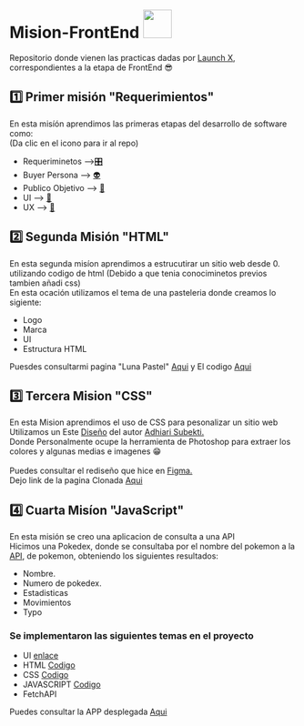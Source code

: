 # Mision-FrontEnd <img src= "https://media.giphy.com/media/3oKIPtjElfqwMOTbH2/giphy.gif" width="50" height="50" />
 Repositorio donde vienen las practicas dadas por [Launch X](https://github.com/LaunchX-InnovaccionVirtual), correspondientes a la etapa de FrontEnd 😎<br>
 
 ## 1️⃣ Primer misión "Requerimientos" 
 
 En esta misíón aprendimos las primeras etapas del desarrollo de software como: 
 <br>(Da clic en el icono para ir al repo)
 * Requeriminetos -->[🎛️](https://github.com/pakosanchez27/Mision-FrontEnd/tree/master/01%20-%20Abogabot/Requerimientos)
 * Buyer Persona --> [ 👽](https://github.com/pakosanchez27/Mision-FrontEnd/blob/master/01%20-%20Abogabot/BuyerPersona/BuyerPersona.md)
 * Publico Objetivo --> [🎯](https://github.com/pakosanchez27/Mision-FrontEnd/blob/master/01%20-%20Abogabot/PublicoObjetivo/PublicoObetivo.md)
 * UI --> [🎨](https://github.com/pakosanchez27/Mision-FrontEnd/blob/master/01%20-%20Abogabot/UI/UI.md)
 * UX --> [🦴](https://github.com/pakosanchez27/Mision-FrontEnd/tree/master/01%20-%20Abogabot/UX)

## 2️⃣ Segunda Misión "HTML"
  En esta segunda misíon aprendimos a estrucutirar un sitio web desde 0. <br>
  utilizando codigo de html (Debido a que tenia conociminetos previos tambien añadi css) <br>
  En esta ocación utilizamos el tema de una pasteleria donde creamos lo sigiente: 
  * Logo
  * Marca
  * UI
  * Estructura HTML <br>

Puesdes consultarmi pagina "Luna Pastel" [Aqui](https://lunapastel.netlify.app) y El codigo [Aqui](https://github.com/pakosanchez27/Mision-FrontEnd/tree/master/02%20-%20Pasteleria/Pasteleria)

## 3️⃣ Tercera Mision "CSS" 
En esta Mision aprendimos el uso de CSS para pesonalizar un sitio web 
Utilizamos un Este [Diseño](https://github.com/LaunchX-InnovaccionVirtual/FrontEnd-Mision/blob/main/03%20-%20CSS/practica/landingVacunación.png) del autor [Adhiari Subekti.](https://dribbble.com/Adhiari_is) <br>
Donde Personalmente ocupe la herramienta de Photoshop para extraer los colores y algunas medias e imagenes 😁 <br>
<br>
Puedes consultar el rediseño que hice en [Figma.](https://www.figma.com/file/D1KKhaYa8saTJE8JVVxrRG/Vacunacion?node-id=0%3A1) <br>
Dejo link de la pagina Clonada [Aqui](https://vaccination1.netlify.app)
  

## 4️⃣ Cuarta Misíon "JavaScript" 
En esta misión se creo una aplicacion de consulta a una API <br>
Hicimos una Pokedex, donde se consultaba por el nombre del pokemon a la [API](https://pokeapi.co), de pokemon, obteniendo los siguientes resultados: 
* Nombre.
* Numero de pokedex.
* Estadisticas
* Movimientos 
* Typo <br>
### Se implementaron las siguientes temas en el proyecto
* UI [enlace](https://www.figma.com/file/ELnoxBr2m2G6PpKrHt6bkR/Pokedex?node-id=0%3A1)
* HTML [Codigo](https://github.com/pakosanchez27/Mision-FrontEnd/blob/master/04%20-%20Pokedex/etiquetas.html)
* CSS [Codigo](https://github.com/pakosanchez27/Mision-FrontEnd/tree/master/04%20-%20Pokedex/css)
* JAVASCRIPT [Codigo](https://github.com/pakosanchez27/Mision-FrontEnd/blob/master/04%20-%20Pokedex/js/app.js)
* FetchAPI

Puedes consultar la APP desplegada [Aqui](https://pokedexlounchx.netlify.app)

